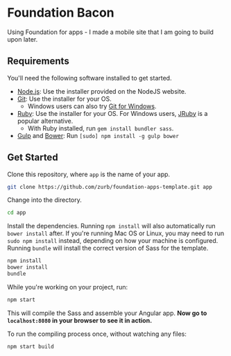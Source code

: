 # Foundation Bacon

Using Foundation for apps - I made a mobile site that I am going to build upon later.

## Requirements

You'll need the following software installed to get started.

  * [Node.js](http://nodejs.org): Use the installer provided on the NodeJS website.
  * [Git](http://git-scm.com/downloads): Use the installer for your OS.
    * Windows users can also try [Git for Windows](http://git-for-windows.github.io/).
  * [Ruby](https://www.ruby-lang.org/en/): Use the installer for your OS. For Windows users, [JRuby](http://jruby.org/) is a popular alternative.
    * With Ruby installed, run `gem install bundler sass`.
  * [Gulp](http://gulpjs.com/) and [Bower](http://bower.io): Run `[sudo] npm install -g gulp bower`

## Get Started

Clone this repository, where `app` is the name of your app.

```bash
git clone https://github.com/zurb/foundation-apps-template.git app
```

Change into the directory.

```bash
cd app
```

Install the dependencies. Running `npm install` will also automatically run `bower install` after. If you're running Mac OS or Linux, you may need to run `sudo npm install` instead, depending on how your machine is configured. Running `bundle` will install the correct version of Sass for the template.

```bash
npm install
bower install
bundle
```

While you're working on your project, run:

```bash
npm start
```

This will compile the Sass and assemble your Angular app. **Now go to `localhost:8080` in your browser to see it in action.**

To run the compiling process once, without watching any files:

```bash
npm start build
```